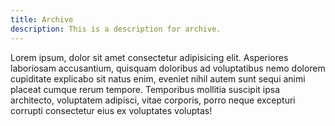 ```yaml
---
title: Archive
description: This is a description for archive.
---
```


Lorem ipsum, dolor sit amet consectetur adipisicing elit. Asperiores laboriosam accusantium, quisquam doloribus ad voluptatibus nemo dolorem cupiditate explicabo sit natus enim, eveniet nihil autem sunt sequi animi placeat cumque rerum tempore. Temporibus mollitia suscipit ipsa architecto, voluptatem adipisci, vitae corporis, porro neque excepturi corrupti consectetur eius ex voluptates voluptas!
